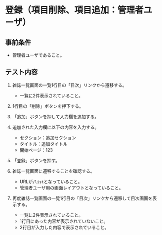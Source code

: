 # 登録（項目削除、項目追加：管理者ユーザ）

## 事前条件
- 管理者ユーザであること。

## テスト内容
1. 雑誌一覧画面の一覧1行目の「目次」リンクから遷移する。
    - 一覧に2件表示されていること。

1. 1行目の「削除」ボタンを押下する。

1. 「追加」ボタンを押して入力欄を追加する。

1. 追加された入力欄に以下の内容を入力する。
    - セクション：追加セクション
    - タイトル：追加タイトル
    - 開始ページ：123

1. 「登録」ボタンを押す。

1. 雑誌一覧画面に遷移することを確認する。
    - URLが`/list`となっていること。
    - 管理者ユーザ用の画面レイアウトとなっていること。

1. 再度雑誌一覧画面の一覧1行目の「目次」リンクから遷移して目次画面を表示する。
    - 一覧に2件表示されていること。
    - 1行目にあった内容が表示されていないこと。
    - 2行目が入力した内容で表示されていること。
